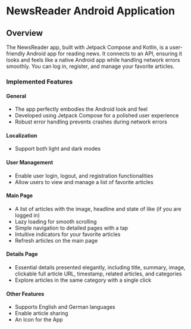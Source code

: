 # NewsReader Android Application

## Overview
The NewsReader app, built with Jetpack Compose and Kotlin, is a user-friendly Android app for reading news. It connects to an API, ensuring it looks and feels like a native Android app while handling network errors smoothly. You can log in, register, and manage your favorite articles.

### Implemented Features

#### General
- The app perfectly embodies the Android look and feel
- Developed using Jetpack Compose for a polished user experience
- Robust error handling prevents crashes during network errors


#### Localization
- Support both light and dark modes

#### User Management
- Enable user login, logout, and registration functionalities
- Allow users to view and manage a list of favorite articles

#### Main Page
- A list of articles with the image, headline and state of like (if you are logged in)
- Lazy loading for smooth scrolling
- Simple navigation to detailed pages with a tap
- Intuitive indicators for your favorite articles
- Refresh articles on the main page 

#### Details Page
- Essential details presented elegantly, including title, summary, image, clickable full article URL, timestamp, related articles, and categories
- Explore articles in the same category with a single click

#### Other Features
- Supports English and German languages
- Enable article sharing 
- An Icon for the App
